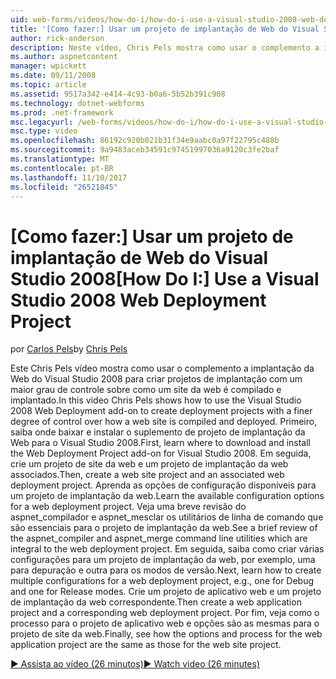 ```yaml
---
uid: web-forms/videos/how-do-i/how-do-i-use-a-visual-studio-2008-web-deployment-project
title: '[Como fazer:] Usar um projeto de implantação de Web do Visual Studio 2008 | Microsoft Docs'
author: rick-anderson
description: Neste vídeo, Chris Pels mostra como usar o complemento a implantação da Web do Visual Studio 2008 para criar projetos de implantação com um maior grau de controle sobre como...
ms.author: aspnetcontent
manager: wpickett
ms.date: 09/11/2008
ms.topic: article
ms.assetid: 9517a342-e414-4c93-b0a6-5b52b391c908
ms.technology: dotnet-webforms
ms.prod: .net-framework
msc.legacyurl: /web-forms/videos/how-do-i/how-do-i-use-a-visual-studio-2008-web-deployment-project
msc.type: video
ms.openlocfilehash: 86192c920b021b31f34e9aabc0a97f22795c488b
ms.sourcegitcommit: 9a9483aceb34591c97451997036a9120c3fe2baf
ms.translationtype: MT
ms.contentlocale: pt-BR
ms.lasthandoff: 11/10/2017
ms.locfileid: "26521845"
---
```

<a name="how-do-i-use-a-visual-studio-2008-web-deployment-project"></a><span data-ttu-id="954f6-103">[Como fazer:] Usar um projeto de implantação de Web do Visual Studio 2008</span><span class="sxs-lookup"><span data-stu-id="954f6-103">[How Do I:] Use a Visual Studio 2008 Web Deployment Project</span></span>
====================
<span data-ttu-id="954f6-104">por [Carlos Pels](https://twitter.com/chrispels)</span><span class="sxs-lookup"><span data-stu-id="954f6-104">by [Chris Pels](https://twitter.com/chrispels)</span></span>

<span data-ttu-id="954f6-105">Este Chris Pels vídeo mostra como usar o complemento a implantação da Web do Visual Studio 2008 para criar projetos de implantação com um maior grau de controle sobre como um site da web é compilado e implantado.</span><span class="sxs-lookup"><span data-stu-id="954f6-105">In this video Chris Pels shows how to use the Visual Studio 2008 Web Deployment add-on to create deployment projects with a finer degree of control over how a web site is compiled and deployed.</span></span> <span data-ttu-id="954f6-106">Primeiro, saiba onde baixar e instalar o suplemento de projeto de implantação da Web para o Visual Studio 2008.</span><span class="sxs-lookup"><span data-stu-id="954f6-106">First, learn where to download and install the Web Deployment Project add-on for Visual Studio 2008.</span></span> <span data-ttu-id="954f6-107">Em seguida, crie um projeto de site da web e um projeto de implantação da web associados.</span><span class="sxs-lookup"><span data-stu-id="954f6-107">Then, create a web site project and an associated web deployment project.</span></span> <span data-ttu-id="954f6-108">Aprenda as opções de configuração disponíveis para um projeto de implantação da web.</span><span class="sxs-lookup"><span data-stu-id="954f6-108">Learn the available configuration options for a web deployment project.</span></span> <span data-ttu-id="954f6-109">Veja uma breve revisão do aspnet\_compilador e aspnet\_mesclar os utilitários de linha de comando que são essenciais para o projeto de implantação da web.</span><span class="sxs-lookup"><span data-stu-id="954f6-109">See a brief review of the aspnet\_compiler and aspnet\_merge command line utilities which are integral to the web deployment project.</span></span> <span data-ttu-id="954f6-110">Em seguida, saiba como criar várias configurações para um projeto de implantação da web, por exemplo, uma para depuração e outra para os modos de versão.</span><span class="sxs-lookup"><span data-stu-id="954f6-110">Next, learn how to create multiple configurations for a web deployment project, e.g., one for Debug and one for Release modes.</span></span> <span data-ttu-id="954f6-111">Crie um projeto de aplicativo web e um projeto de implantação da web correspondente.</span><span class="sxs-lookup"><span data-stu-id="954f6-111">Then create a web application project and a corresponding web deployment project.</span></span> <span data-ttu-id="954f6-112">Por fim, veja como o processo para o projeto de aplicativo web e opções são as mesmas para o projeto de site da web.</span><span class="sxs-lookup"><span data-stu-id="954f6-112">Finally, see how the options and process for the web application project are the same as those for the web site project.</span></span>

[<span data-ttu-id="954f6-113">&#9654; Assista ao vídeo (26 minutos)</span><span class="sxs-lookup"><span data-stu-id="954f6-113">&#9654; Watch video (26 minutes)</span></span>](https://channel9.msdn.com/Blogs/ASP-NET-Site-Videos/how-do-i-use-a-visual-studio-2008-web-deployment-project)
